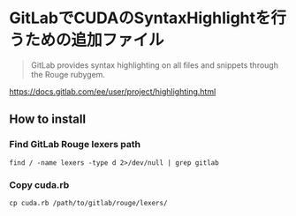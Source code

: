 # GitLabでCUDAのSyntaxHighlightを行うための追加ファイル

> GitLab provides syntax highlighting on all files and snippets through the Rouge rubygem.

https://docs.gitlab.com/ee/user/project/highlighting.html

## How to install

### Find GitLab Rouge lexers path
```
find / -name lexers -type d 2>/dev/null | grep gitlab
```

### Copy cuda.rb
```
cp cuda.rb /path/to/gitlab/rouge/lexers/
```

